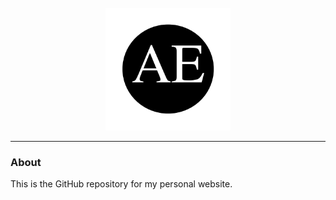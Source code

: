 <div align="center">
  <br>
  <img src="/images/initials_circle.png" alt="My name" width="200"/>
  <br>
</div>

---

### About

This is the GitHub repository for my personal website.
